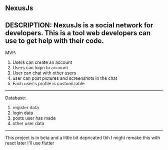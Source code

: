 NexusJs
--------------------

DESCRIPTION:
NexusJs is a social network for developers. This is a tool web developers can use to get help with their code.
-----------------------
MVP:
1. Users can create an account
2. Users can login to account
3. User can chat with other users
4. user can post pictures and screenshots in the chat
5. Each user's profile is customizable
-------------------------------------
Database:

1. register data
2. login data
3. posts user has made
4. other user data

----------------
This project is in beta
and a little bit depricated tbh
I might remake this with react later
I'll use flutter
